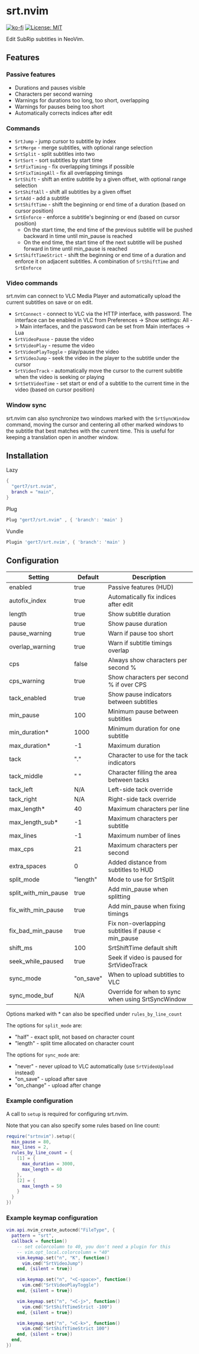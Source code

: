 # srt.nvim

[![ko-fi](https://ko-fi.com/img/githubbutton_sm.svg)](https://ko-fi.com/N4N116CYI2)
[![License: MIT](https://img.shields.io/badge/License-MIT-yellow.svg)](https://opensource.org/licenses/MIT)

Edit SubRip subtitles in NeoVim.

## Features

### Passive features

- Durations and pauses visible
- Characters per second warning
- Warnings for durations too long, too short, overlapping
- Warnings for pauses being too short
- Automatically corrects indices after edit

### Commands

- `SrtJump` - jump cursor to subtitle by index
- `SrtMerge` - merge subtitles, with optional range selection
- `SrtSplit` - split subtitles into two
- `SrtSort` - sort subtitles by start time
- `SrtFixTiming` - fix overlapping timings if possible
- `SrtFixTimingAll` - fix all overlapping timings
- `SrtShift` - shift an entire subtitle by a given offset, with optional range
selection
- `SrtShiftAll` - shift all subtitles by a given offset
- `SrtAdd` - add a subtitle
- `SrtShiftTime` - shift the beginning or end time of a duration (based on 
cursor position)
- `SrtEnforce` - enforce a subtitle's beginning or end (based on cursor
position)
  - On the start time, the end time of the previous subtitle will be pushed
  backward in time until min_pause is reached
  - On the end time, the start time of the next subtitle will be pushed
  forward in time until min_pause is reached
- `SrtShiftTimeStrict` - shift the beginning or end time of a duration and
enforce it on adjacent subtitles. A combination of `SrtShiftTime` and
`SrtEnforce`

### Video commands

srt.nvim can connect to VLC Media Player and automatically upload the current
subtitles on save or on edit.

- `SrtConnect` - connect to VLC via the HTTP interface, with password. The
interface can be enabled in VLC from Preferences -> Show settings: All -> Main
interfaces, and the password can be set from Main interfaces -> Lua
- `SrtVideoPause` - pause the video
- `SrtVideoPlay` - resume the video
- `SrtVideoPlayToggle` - play/pause the video
- `SrtVideoJump` - seek the video in the player to the subtitle under the cursor
- `SrtVideoTrack` - automatically move the cursor to the current subtitle when
the video is seeking or playing
- `SrtSetVideoTime` - set start or end of a subtitle to the current time in the video (based on
cursor position)

### Window sync

srt.nvim can also synchronize two windows marked with the `SrtSyncWindow`
command, moving the cursor and centering all other marked windows to the
subtitle that best matches with the current time. This is useful for keeping a
translation open in another window.

## Installation 

Lazy
```lua
{
  "gert7/srt.nvim", 
  branch = "main",
}
```

Plug
```lua
Plug "gert7/srt.nvim" , { 'branch': 'main' }
```

Vundle
```lua
Plugin 'gert7/srt.nvim', { 'branch': 'main' }
```

## Configuration

| Setting              | Default   | Description                                        |
| -------------------- | --------- | -------------------------------------------------- |
| enabled              | true      | Passive features (HUD)                             |
| autofix_index        | true      | Automatically fix indices after edit               |
| length               | true      | Show subtitle duration                             |
| pause                | true      | Show pause duration                                |
| pause_warning        | true      | Warn if pause too short                            |
| overlap_warning      | true      | Warn if subtitle timings overlap                   |
| cps                  | false     | Always show characters per second %                |
| cps_warning          | true      | Show characters per second % if over CPS           |
| tack_enabled         | true      | Show pause indicators between subtitles            |
| min_pause            | 100       | Minimum pause between subtitles                    |
| min_duration*        | 1000      | Minimum duration for one subtitle                  |
| max_duration*        | -1        | Maximum duration                                   |
| tack                 | "."       | Character to use for the tack indicators           |
| tack_middle          | " "       | Character filling the area between tacks           |
| tack_left            | N/A       | Left-side tack override                            |
| tack_right           | N/A       | Right-side tack override                           |
| max_length*          | 40        | Maximum characters per line                        |
| max_length_sub*      | -1        | Maximum characters per subtitle                    |
| max_lines            | -1        | Maximum number of lines                            |
| max_cps              | 21        | Maximum characters per second                      |
| extra_spaces         | 0         | Added distance from subtitles to HUD               |
| split_mode           | "length"  | Mode to use for SrtSplit                           |
| split_with_min_pause | true      | Add min_pause when splitting                       |
| fix_with_min_pause   | true      | Add min_pause when fixing timings                  |
| fix_bad_min_pause    | true      | Fix non-overlapping subtitles if pause < min_pause |
| shift_ms             | 100       | SrtShiftTime default shift                         |
| seek_while_paused    | true      | Seek if video is paused for SrtVideoTrack          |
| sync_mode            | "on_save" | When to upload subtitles to VLC                    |
| sync_mode_buf        | N/A       | Override for when to sync when using SrtSyncWindow |

Options marked with * can also be specified under `rules_by_line_count`

The options for `split_mode` are:
- "half" - exact split, not based on character count
- "length" - split time allocated on character count

The options for `sync_mode` are:
- "never" - never upload to VLC automatically (use `SrtVideoUpload` instead)
- "on_save" - upload after save
- "on_change" - upload after change

### Example configuration

A call to `setup` is required for configuring srt.nvim.

Note that you can also specify some rules based on line count:

```lua
require("srtnvim").setup({
  min_pause = 80,
  max_lines = 2,
  rules_by_line_count = {
    [1] = {
      max_duration = 3000,
      max_length = 40
    },
    [2] = {
      max_length = 50
    }
  }
})
```

### Example keymap configuration

```lua
vim.api.nvim_create_autocmd("FileType", {
  pattern = "srt",
  callback = function()
    -- set colorcolumn to 40, you don't need a plugin for this
    -- vim.opt_local.colorcolumn = "40"
    vim.keymap.set("n", "K", function()
      vim.cmd("SrtVideoJump")
    end, {silent = true})

    vim.keymap.set("n", "<C-space>", function()
      vim.cmd("SrtVideoPlayToggle")
    end, {silent = true})

    vim.keymap.set("n", "<C-j>", function()
      vim.cmd("SrtShiftTimeStrict -100")
    end, {silent = true})

    vim.keymap.set("n", "<C-k>", function()
      vim.cmd("SrtShiftTimeStrict 100")
    end, {silent = true})
  end,
})
```
